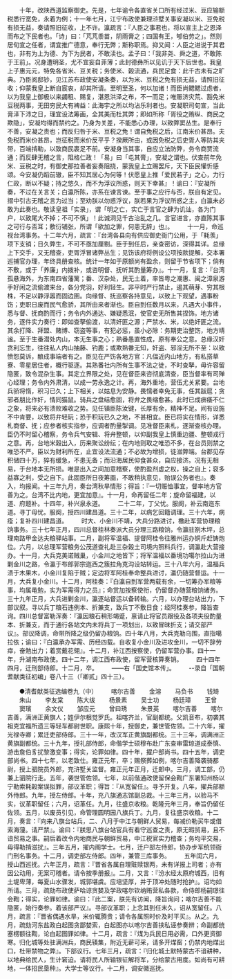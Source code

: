 <!-- { "loadSidebar": true } -->
　　十年，改陕西道监察御史。先是，七年谕令各直省关口所有经过米、豆应输额税悉行宽免，永着为例；十一年七月，江宁布政使兼理浒墅关事安凝以米、豆免税有损无益，奏请照旧征收，上不许。瀛疏言：『人臣之事君也，将以宣主上之恩泽而布之下民者也。「诗」曰：「芃芃黍苗，阴雨膏之；四国有王，郇伯劳之」。然则居旬宣之任者，谓宜推广德意，奉行无弊；斯称职焉。抑又闻：人臣之进说于其君也，非有为上为德、为下为民者，不敢渎也。孟子曰：「我非尧、舜之道，不敢陈于王前」。况身遭明圣，尤不宜妄自菲薄；此封德彝所以见讥于天下后世也。我皇上子惠元元，特免各省米、豆关税；务使米、榖流通，兵民足食：此千古未有之旷典。乃臣阅邸钞，见江苏布政使安凝条奏，以为米、豆税之免有损无益，请照旧征收；仰蒙我皇上断自宸衷，却其所请。至明至圣，何以加诸！而臣尚鳃鳃过虑者，以为我皇上御极以来蠲租、赐复，湛恩洪泽之布，不一而足；唯赈济灾荒、豁免米豆税两事，无田穷民大有裨益：此海宇之所以均沾乐利者也。安凝职司旬宣，当此膏泽下沛之日，理宜设法筹画，全其美而杜其弊；即如所称「胥役之贿纵、商民之欺隐」，安凝均得而禁约之。乃身为关差，不能悉心办理，以致弊窦丛生。是奉行不善，安凝之责也；而反归咎于米、豆税之免！谓自免税之后，江南米价甚昂。夫免税而米价甚昂，岂征税而米价反平乎？揆厥所由，或因免税之后吏胥人等防其夹带，百端掯勒，以致商民裹足不前。安凝身当其事，自应立法防弊，务令商贾流通；而反肆无稽之言，阻格仁政！「易」曰「屯其膏」，安凝之谓也。伏查前年免米、豆税之时，有御史那拉善者妄奏阻挠，蒙我皇上立赐罢斥，天下臣民懽忻感颂。今安凝仍蹈前辙，臣不知其居心为何等！伏愿皇上推「爱民若子」之心，力行仁政，断以不疑；持之悠久，而不为浮议所惑，则天下幸甚』！谕曰：『安凝所奏，不过在关言关；白瀛所陈，亦系在谏言谏。至于事之应行与否，朕自有定见。摺中引古无稽之言为过当；至劝朕以勿惑浮议，朕若果为浮议所惑之主，白瀛未必敢为此奏也。敬读皇祖「实录」，谓「明之亡，实亡于言官之肆为讥讪，各为门户，以致尾大不掉；不可不慎」！此诚洞见千古治乱之几。言官进言，亦直陈其事之可行与否耳；敷衍铺张，所谓「欲加之罪，何患无辞」也』。
　　十一月，命巡视台湾事务。十二年六月，疏言：『台湾各县向有供应御史衙门公用，于「耗羡」项下支销；日久弊生，不可不亟加厘剔。臣于到任后，亲查密访，深得其详。总缘上下交手，又无稽查，吏胥浮冒诸弊丛生；见饬该府将例设公项按款提解，交本署巡捕官办理，年终具册查核。统计一年如于原额尚有盈余，则留于节省项下；倘有不敷，或于「养廉」内拨补，或咨明督、抚听其酌量筹办』。十一月，复言：『台湾孤悬海外，为东南四省藩篱；番、汉杂处，民无土着，率皆粤之潮惠、闽之漳泉游手好闲之流偷渡来台，各分党羽，好利轻生。非平时严行禁止，遏其萌芽、穷其根株，不足以静浮嚣而固边圉。向缘督、抚巡察各持意见，以致上下观望，遇事粉饬；吏职日废而民气愈骄，其所由来者渐也。臣自到任数月以来，凡遇大小事件，悉与督、抚商酌而行；务令内外通达、嫌疑悉泯，使官吏无所售其捏饰。地方诸务，逐件实力奏行：即如查拏偷渡，以清奸匪之源；严禁水、米，以绝奸匪之流。其余打降、拜盟、赌博、窃盗等事，有犯必惩，虽小必除：务期吏治整饬，地方靖谧。至于生番潜处内山，本无生事之心；熟番愚直性成，原有奉公之意。总缘汉奸贪利忘生，往往私人内山抽藤、钓鹿；或欺熟番无知，奸盗、邪淫无所不至：以致愤怨莫诉，酿成事端者有之。臣见在严饬各地方官：凡偪近内山地方，有私搭草寮、零星居住者，概行驱逐。其熟番社内所有生事不法之徒，不时查拏，毋许容留隐匿，致令混杂生事。其定立界限之处，见在督臣来咨彻底清查，臣当督率有司殚心经理；务令内外肃清，以成一劳永逸之计。再，海外重地，营伍尤关紧要。台地兵骄将惰，积习已久；上下相关，以姑息为安静。畏懦者幸免无事，任其跋扈；贪邪者朋比作奸，情同猫鼠。骑兵之盘结愈固，将弁之畏缩愈甚。此时已成痹痿不仁之象，将来必有溃败难收之势。见任镇臣陈汝键，长厚有余，精神不足。间有设施不中肯要，以致将弁轻玩；恐于积玩已久之地，不甚相宜。臣已将实在情形，详悉札商督、抚；应参者核实指参，应调者酌量掣调。见准督臣来札，逐渐查核办理。臣仍不时留心稽察，务令兵气安辑、将弁整顿，以仰副我皇上慎重边疆、整顿戎行之意。再，台地米榖出入，历来聚讼纷纭；在内地则取之唯恐不多，在台员则禁之唯恐不严。臣以为财利所在，止宜设法流通；不必故为增损，徒滋弊端。台郡见存积储四十万，猝有缓急，不患无备；而沿海居民仰食甚众，自应接济。况有无相易，于台地本无所损。唯是出入之间加意稽察，使酌盈剂虚之权，操之自上；裒多益寡之利，受之自下。此固臣所日夜筹画，不敢稍执意见，贻误公务者也』。奏入，均报闻。十三年九月，奏台湾秋旱情形；得旨：『一切赈恤事宜，督率地方官善为之。台湾不比内地，更宜加意』。十一月，命再留任二年；旋命留福建，以道、府题补。十四年，补兴泉永道。
　　二十二年，丁父忧。服阕，补云南迤东道。寻丁母忧。服阕，授四川建昌道。三十二年，以病乞回籍调理。三十六年，病痊；复补四川建昌道。
　　时大、小金川不靖，大兵分路进讨，檄赴军营协理粮饷事务。三十七年正月，四川总督桂林奏派大员分理三路粮饷，令瀛驻劄木坪，总理南路甲金达夫粮驿站事。二月，副将军温福、提督阿桂令往雅州运办铜斤赶铸炮位。六月，以总理军营粮务公茂道查礼赴三杂榖土司境内照料兵行，调瀛赴大营接办。十一月，大兵克美诺贼巢，小金川之地皆下；将军温福以番境功噶尔拉山为进剿金川之路，令瀛于布郎郭宗迤西之簇拉角克沟设站转运。三十八年六月，温福兵溃于木果木，小金川复陷于贼；定边将军阿桂奉命整兵进讨，瀛仍随营督运。十一月，大兵复小金川。十二月，阿桂奏：『白瀛自到军营两载有余，一切筹办军粮等事，均属黾勉，实为军需得力之员』；命赏加按察使衔，仍留督办随营粮饷诸务。三十九年正月，大兵进剿金川，瀛逐站督运以备转输。六月，以办理台站出力，下部议叙。寻以兵丁粮石违例本、折兼支，致兵丁不敷日食；经阿桂奏参，降旨查询。四川总督富勒浑奏：『瀛因粮石稍形竭蹙，禀请止将官员跟役及各项夫役酌量本、折兼支，而于通行各站文内未将兵丁一项划出，以致冒昧折支；请交部严议』。部议降调，命带所降之级仍留办粮饷。四十年八月，大兵克勒乌围，直指噶拉依；谕曰：『白瀛承办军需、历经四载。自收复小金川及进攻金川，一切不辞劳瘁，奋勉出力；着赏戴花翎』。十二月，补江西按察使，仍留军营办事。四十一年，升湖南布政使。四十二年，调江西布政使，留军营核算奏销。
　　四十四年四月，迁刑部侍郎。十二月，卒。
　　——右「国史馆本传」。
　　--录自「国朝耆献类征初编」卷八十三（「卿贰」四十三）。



　　●清耆献类征选编卷九（中）
　　喀尔吉善
　　金溶
　　马负书
　　钱琦
　　朱山
　　李友棠
　　陈大绂
　　杨景素
　　吴士功
　　杨廷璋
　　王曾
　　窦璸
　　余文仪
　　邹应元
　　曾曰琇
　　朱景英
　　喀尔吉善
　　喀尔吉善，满洲正黄旗人；姓伊尔根觉罗氏。祖喀齐兰，官副都统。父凯音布，初袭其祖克宜福所遗三等轻车都尉世职。康熙十年，授御史，兼世管佐领。二十六年，擢光禄寺卿；累迁吏部侍郎。三十一年，改汉军正黄旗副都统。三十三年，调满洲正黄旗副都统。三十九年，授礼部侍郎，命偕学士硕穆布赴广东查审雷琼道成泰慎、游击詹伯豸扰黎激变事；得实，论罪如律。四十年，擢户部尚书。四十五年，调吏部尚书。四十七年，以老致仕。雍正元年，卒；赐祭葬如例，喀尔吉善降袭骑都尉，授上驷院员外郎，充浒墅关监督。雍正元年正月，迁郎中。三月，调工部，仍兼上驷院行走。五年，袭世管佐领。七年，以前偕通政使留保会鞫广东署知州杨以宁勒索耗榖案误拟罪，部议革职；得旨：『从宽留任』。寻予开复。八年，擢兵部额外侍郎。九年，授左侍郎。十年，充八旗通志馆副总裁。十三年三月，以验马不实，议革职留任；六月，诏革任。九月，往盛京收粮。乾隆元年三月，奉旨仍留任佐领。五月，以废员引见，命管理圆明园八旗兵丁。九月，复往盛京收粮。十二月，奏言：『向来八旗台站兵，二、八月于中江与朝鲜人贸易，每减价勒买牛或借索海薓。请严禁』。谕曰：『朕思八旗台站官兵有看守巡查之责，原无暇贸易，且不谙贸易之事。嗣后着改令内地商民与朝鲜贸易，中江税官实力稽查；务均平交易，毋得勒掯滋扰』。三年五月，擢内阁学士。七月，迁户部左侍郎，协办步军统领衙门刑名事务。十二月，调吏部左侍郎。四年，兼管三库事务。
　　五年闰六月，授山西巡抚。六年正月，疏言：『晋省各属自理赃赎银两，未有详报上司者；亦有因公动用，无案可稽者。请令按季册报』。二月，又言：『汾水经太原府城西，旧有土堤卑薄，每夏山水骤发，城郭堪虞。应培坚厚，并于顶冲处随时抢护』。诏均如所请。三月，疏劾布政使萨哈谅贪婪及学政喀尔钦纳贿营私各款，命侍郎杨嗣璟往会鞫；得实，论罪如律。谕曰：『此二案，朕先有访闻，降旨询问；喀尔吉善不能隐匿，始行奏参。着该部严议』。寻部议革职；上念其到任末久，诏从宽留任。八月，疏言：『晋省偶遇水旱，米价辄腾贵；请令各属照时价及时平买』。从之。九月，疏劾河东盐政白起图贪鄙婪索，白起图亦以喀尔吉善挟私诬参奏辨；命副都统塞楞额往鞫，论白起图罪如律。十二月，疏言：『煤为兵民日用必需，口外更资御寒。归化城等处驻满洲兵，商民辏集，附近无薪可采，请多开煤窑；仍禁内地煤出口，杜带禁物之弊』。下部议行。七年三月，疏言：『归化城土默特蒙古不谙耕种，以地典给民人，生计窘迫。请将民人所输银征解将军，分给蒙古用度。如尚有可耕地，一体招民垦种』。大学士等议行。十二月，调安徽巡抚。
